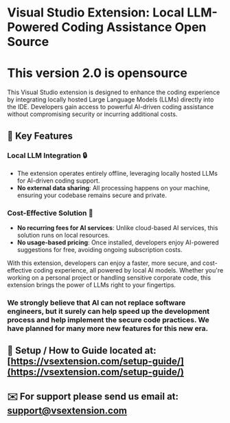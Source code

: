 # Visual Studio Extension: Local LLM-Powered Coding Assistance Open Source

# This version 2.0 is opensource 

This Visual Studio extension is designed to enhance the coding experience by integrating locally hosted Large Language Models (LLMs) directly into the IDE. Developers gain access to powerful AI-driven coding assistance without compromising security or incurring additional costs.

## 🚀 Key Features

###  **Local LLM Integration** 🔒
- The extension operates entirely offline, leveraging locally hosted LLMs for AI-driven coding support.
- **No external data sharing**: All processing happens on your machine, ensuring your codebase remains secure and private.

### **Cost-Effective Solution** 🍻
- **No recurring fees for AI services**: Unlike cloud-based AI services, this solution runs on local resources.
- **No usage-based pricing**: Once installed, developers enjoy AI-powered suggestions for free, avoiding ongoing subscription costs.

With this extension, developers can enjoy a faster, more secure, and cost-effective coding experience, all powered by local AI models. Whether you're working on a personal project or handling sensitive corporate code, this extension brings the power of LLMs right to your fingertips.

### We strongly believe that AI can not replace software engineers, but it surely can help speed up the development process and help implement the secure code practices. We have planned for many more new features for this new era.

## 🔧 Setup / How to Guide located at: [https://vsextension.com/setup-guide/](https://vsextension.com/setup-guide/)

## ✉️ For support please send us email at: support@vsextension.com
